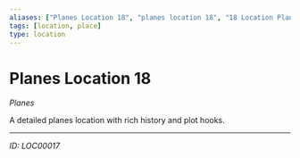 ```yaml
---
aliases: ["Planes Location 18", "planes location 18", "18 Location Planes"]
tags: [location, place]
type: location
---
```


# Planes Location 18

*Planes*

A detailed planes location with rich history and plot hooks.

---
*ID: LOC00017*